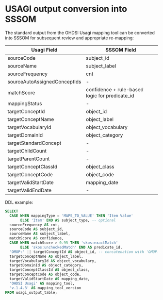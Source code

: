 # USAGI output conversion into SSSOM

The standard output from the OHDSI Usagi mapping tool can be converted into SSSOM for subsequent review and appropriate re-mapping:

| Usagi Field                  | SSSOM Field                |
|------------------------------|----------------------------|
| sourceCode                   | subject_id                 |
| sourceName                   | subject_label              |
| sourceFrequency              | cnt                        |
| sourceAutoAssignedConceptIds | -                          |
| matchScore                   | confidence + rule-based logic for predicate_id |
| mappingStatus                | -                          |
| targetConceptId              | object_id                  |
| targetConceptName            | object_label               |
| targetVocabularyId           | object_vocabulary          |
| targetDomainId               | object_category            |
| targetStandardConcept        | -                          |
| targetChildCount             | -                          |
| targetParentCount            | -                          |
| targetConceptClassId         | object_class               |
| targetConceptCode            | object_code                |
| targetValidStartDate         | mapping_date               |
| targetValidEndDate           | -                          |

DDL example:

``` sql
SELECT 
  CASE WHEN mappingType = 'MAPS_TO_VALUE' THEN 'Item Value' 
       ELSE 'Item' END AS subject_type, -- optional
  sourceFrequency AS cnt,    
  sourceCode AS subject_id,
  sourceName AS subject_label,
  matchScore AS confidence,
  CASE WHEN matchScore > 0.95 THEN 'skos:exactMatch'
       ELSE 'skos:uncheckedMatch' END AS predicate_id, 
  'OMOP:' || targetConceptId AS object_id, -- concatenation with 'OMOP:' can be avoided for an initial mapping
  targetConceptName AS object_label,
  targetVocabularyId AS object_vocabulary,
  targetDomainId AS object_category,
  targetConceptClassId AS object_class,
  targetConceptCode AS object_code,
  targetValidStartDate AS mapping_date,
  'OHDSI Usagi' AS mapping_tool,
  'v.1.4.3' AS mapping_tool_version
FROM usagi_output_table;
```
